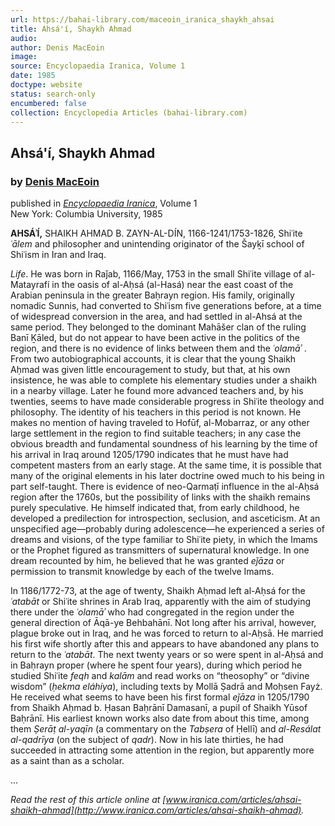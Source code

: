 ```yaml
---
url: https://bahai-library.com/maceoin_iranica_shaykh_ahsai
title: Ahsá'í, Shaykh Ahmad
audio: 
author: Denis MacEoin
image: 
source: Encyclopaedia Iranica, Volume 1
date: 1985
doctype: website
status: search-only
encumbered: false
collection: Encyclopedia Articles (bahai-library.com)
---
```



## Ahsá'í, Shaykh Ahmad

### by [Denis MacEoin](https://bahai-library.com/author/Denis+MacEoin)

published in [_Encyclopaedia Iranica_](https://bahai-library.com/series/Encyclopaedia%20Iranica), Volume 1  
New York: Columbia University, 1985


**AHSÁʾÍ,** SHAIKH AHMAD B. ZAYN-AL-DÍN, 1166-1241/1753-1826, Shiʿite _ʿālem_ and philosopher and unintending originator of the Šayḵī school of Shiʿism in Iran and Iraq.

_Life_. He was born in Raǰab, 1166/May, 1753 in the small Shiʿite village of al-Matayrafí in the oasis of al-Aḥsá (al-Hasá) near the east coast of the Arabian peninsula in the greater Baḥrayn region. His family, originally nomadic Sunnis, had converted to Shiʿism five generations before, at a time of widespread conversion in the area, and had settled in al-Ahsá at the same period. They belonged to the dominant Mahāšer clan of the ruling Banī Ḵāled, but do not appear to have been active in the politics of the region, and there is no evidence of links between them and the _ʿolamāʾ_ . From two autobiographical accounts, it is clear that the young Shaikh Aḥmad was given little encouragement to study, but that, at his own insistence, he was able to complete his elementary studies under a shaikh in a nearby village. Later he found more advanced teachers and, by his twenties, seems to have made considerable progress in Shiʿite theology and philosophy. The identity of his teachers in this period is not known. He makes no mention of having traveled to Hofūf, al-Mobarraz, or any other large settlement in the region to find suitable teachers; in any case the obvious breadth and fundamental soundness of his learning by the time of his arrival in Iraq around 1205/1790 indicates that he must have had competent masters from an early stage. At the same time, it is possible that many of the original elements in his later doctrine owed much to his being in part self-taught. There is evidence of neo-Qarmaṭī influence in the al-Aḥsá region after the 1760s, but the possibility of links with the shaikh remains purely speculative. He himself indicated that, from early childhood, he developed a predilection for introspection, seclusion, and asceticism. At an unspecified age—probably during adolescence—he experienced a series of dreams and visions, of the type familiar to Shiʿite piety, in which the Imams or the Prophet figured as transmitters of supernatural knowledge. In one dream recounted by him, he believed that he was granted _eǰāza_ or permission to transmit knowledge by each of the twelve Imams.

In 1186/1772-73, at the age of twenty, Shaikh Aḥmad left al-Aḥsá for the _ʿatabāt_ or Shiʿite shrines in Arab Iraq, apparently with the aim of studying there under the _ʿolamāʾ_ who had congregated in the region under the general direction of Āqā-ye Behbahānī. Not long after his arrival, however, plague broke out in Iraq, and he was forced to return to al-Aḥsā. He married his first wife shortly after this and appears to have abandoned any plans to return to the _ʿatabāt_. The next twenty years or so were spent in al-Aḥsá and in Baḥrayn proper (where he spent four years), during which period he studied Shiʿite _feqh_ and _kalām_ and read works on “theosophy” or “divine wisdom” (_ḥekma eláhíya_), including texts by Mollā Ṣadrā and Moḥsen Fayż. He received what seems to have been his first formal _eǰāza_ in 1205/1790 from Shaikh Aḥmad b. Ḥasan Baḥrānī Damasanī, a pupil of Shaikh Yūsof Baḥrānī. His earliest known works also date from about this time, among them _Ṣerāṭ al-yaqīn_ (a commentary on the _Tabṣera_ of Ḥellī) and _al-Resálat al-qadrīya_ (on the subject of _qadr_). Now in his late thirties, he had succeeded in attracting some attention in the region, but apparently more as a saint than as a scholar.

...

_Read the rest of this article online at [www.iranica.com/articles/ahsai-shaikh-ahmad](http://www.iranica.com/articles/ahsai-shaikh-ahmad)._